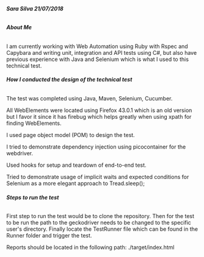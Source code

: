 ###### **Sara Silva 21/07/2018**

###### **About Me**

I am currently working with Web Automation using Ruby with Rspec and Capybara and writing unit, integration and API tests using C#, but also
have previous experience with Java and Selenium which is what I used to this technical test.

###### **How I conducted the design of the technical test**

The test was completed using Java, Maven, Selenium, Cucumber.

All WebElements were located using Firefox 43.0.1 which is an old version but I favor it since it has firebug which helps greatly when using xpath for finding WebElements.

I used page object model (POM) to design the test.

I tried to demonstrate dependency injection using picocontainer for the webdriver.

Used hooks for setup and teardown of end-to-end test.

Tried to demonstrate usage of implicit waits and expected conditions for Selenium
as a more elegant approach to Tread.sleep();

###### **Steps to run the test**

First step to run the test would be to clone the repository. Then for the test to be run the path to the geckodriver needs to be changed to the specific user's directory. 
Finally locate the TestRunner file which can be found in the Runner folder and trigger the test.

Reports should be located in the following path: ./target/index.html

